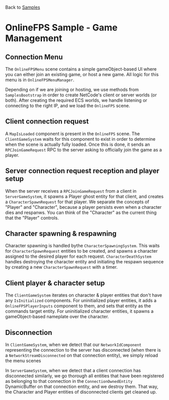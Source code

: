 Back to [Samples](../../samples.md)

# OnlineFPS Sample - Game Management

## Connection Menu
The `OnlineFPSMenu` scene contains a simple gameObject-based UI where you can either join an existing game, or host a new game. All logic for this menu is in `OnlineFPSMenuManager`.

Depending on if we are joining or hosting, we use methods from `SamplesBootstrap` in order to create NetCode's client or server worlds (or both). After creating the required ECS worlds, we handle listening or connecting to the right IP, and we load the `OnlineFPS` scene.

## Client connection request
A `MapIsLoaded` component is present in the `OnlineFPS` scene. The `ClientGameSystem` waits for this component to exist in order to determine when the scene is actually fully loaded. Once this is done, it sends an `RPCJoinGameRequest` RPC to the server asking to officially join the game as a player.

## Server connection request reception and player setup
When the server receives a `RPCJoinGameRequest` from a client in `ServerGameSystem`, it spawns a Player ghost entity for that client, and creates a `CharacterSpawnRequest` for that player. We separate the concepts of "Player" and "Character", because a player persists even when a character dies and respanws. You can think of the "Character" as the current thing that the "Player" controls.

## Character spawning & respawning
Character spawning is handled bythe `CharacterSpawningSystem`. This waits for `CharacterSpawnRequest` entities to be created, and spawns a character assigned to the desired player for each request. `CharacterDeathSystem` handles destroying the character entity and initiating the respawn sequence by creating a new `CharacterSpawnRequest` with a timer. 

## Client player & character setup
The `ClientGameSystem` iterates on character & player entities that don't have any `IsInitialized` components. For uninitialized player entities, it adds a `OnlineFPSPlayerInputs` component to them, and sets that entity as the commands target entity. For uninitialized character entities, it spawns a gameObject-based nameplate over the character.

## Disconnection
In `ClientGameSystem`, when we detect that our `NetworkIdComponent` representing the connection to the server has disconnected (when there is a `NetworkStreamDisconnected` on that connection entity), we simply reload the menu scenes

In `ServerGameSystem`, when we detect that a client connection has disconnected similarly, we go thorough all entities that have been registered as belonging to that connection in the `ConnectionOwnedEntity` DynamicBuffer on that connection entity, and we destroy them. That way, the Character and Player entities of disconnected clients get cleaned up.